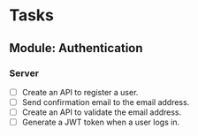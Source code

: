 # Tasks 

## Module: Authentication
### Server
- [ ] Create an API to register a user.
- [ ] Send confirmation email to the email address.
- [ ] Create an API to validate the email address.
- [ ] Generate a JWT token when a user logs in.